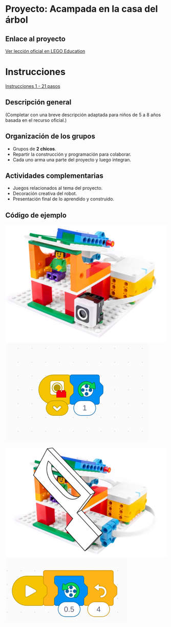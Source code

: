 # Proyecto: Acampada en la casa del árbol
## Enlace al proyecto
[Ver lección oficial en LEGO Education](https://education.lego.com/es-es/lessons/spikeessential-great-adventures/spikeessential-treehouse-camp/)

# Instrucciones
[Instrucciones 1 - 21 pasos](https://assets.education.lego.com/v3/assets/blt293eea581807678a/blt221069b23f443fee/5f572f05d4365e467aa95f21/U1L6.pdf?locale=es-es)

## Descripción general
(Completar con una breve descripción adaptada para niños de 5 a 8 años basada en el recurso oficial.)

## Organización de los grupos
- Grupos de **2 chicos**.
- Repartir la construcción y programación para colaborar.
- Cada uno arma una parte del proyecto y luego integran.

## Actividades complementarias
- Juegos relacionados al tema del proyecto.
- Decoración creativa del robot.
- Presentación final de lo aprendido y construido.

## Código de ejemplo
![int1](./img2_e/int1.png)
![codeInt1](./img2_e/codeInt1.png)

![int2](./img2_e/int2.png)
![codeInt2](./img2_e/codeInt2.png)
